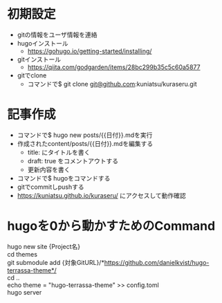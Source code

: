  # 初期設定

- gitの情報をユーザ情報を連絡
- hugoインストール    
  - https://gohugo.io/getting-started/installing/  
- gitインストール    
  - https://qiita.com/godgarden/items/28bc299b35c5c60a5877  
- gitでclone     
  - コマンドで$ git clone git@github.com:kuniatsu/kuraseru.git



# 記事作成
- コマンドで$ hugo new posts/{{日付}}.mdを実行    
- 作成されたcontent/posts/{{日付}}.mdを編集する    
  - title: にタイトルを書く    
  - draft: true をコメントアウトする    
  - 更新内容を書く     
- コマンドで$ hugoをコマンドする    
- gitでcommitしpushする    
- https://kuniatsu.github.io/kuraseru/  にアクセスして動作確認    






# hugoを0から動かすためのCommand
hugo new site {Project名}  
cd themes  
git submodule add  {対象GitURL}/*https://github.com/danielkvist/hugo-terrassa-theme*/  
cd ..  
echo theme = \"hugo-terrassa-theme\" >> config.toml   
hugo server  
  
  




